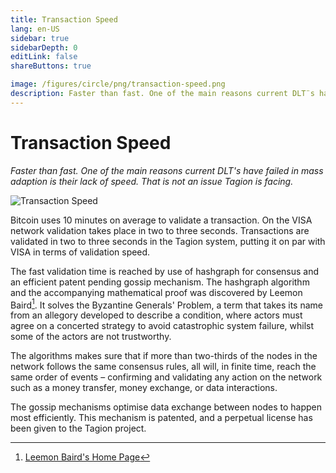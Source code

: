 ```yaml
---
title: Transaction Speed
lang: en-US
sidebar: true
sidebarDepth: 0
editLink: false
shareButtons: true

image: /figures/circle/png/transaction-speed.png
description: Faster than fast. One of the main reasons current DLT¨s have failed in mass adaption is their lack of speed. That is not an issue Tagion is facing.
---
```


# Transaction Speed

_Faster than fast. One of the main reasons current DLT's have failed in mass adaption is their lack of speed. That is not an issue Tagion is facing._

<img data-src="/figures/circle/transaction-speed.svg" loading="lazy"  alt="Transaction Speed" class="wiki-image-figure lazy"/>

Bitcoin uses 10 minutes on average to validate a transaction. On the VISA network validation takes place in two to three seconds. Transactions are validated in two to three seconds in the Tagion system, putting it on par with VISA in terms of validation speed.

The fast validation time is reached by use of hashgraph for consensus and an efficient patent pending gossip mechanism. The hashgraph algorithm and the accompanying mathematical proof was discovered by Leemon Baird[^1]. 
It solves the Byzantine Generals' Problem, a term that takes its name from an allegory developed to describe a condition, where actors must agree on a concerted strategy to avoid catastrophic system failure, whilst some of the actors are not trustworthy. 

The algorithms makes sure that if more than two-thirds of the nodes in the network follows the same consensus rules, all will, in finite time, reach the same order of events – confirming and validating any action on the network such as a money transfer, money exchange, or data interactions. 

The gossip mechanisms optimise data exchange between nodes to happen most efficiently. This mechanism is patented, and a perpetual license has been given to the Tagion project. 

[^1]: [Leemon Baird's Home Page](http://www.leemon.com/)
